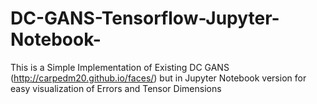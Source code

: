 # DC-GANS-Tensorflow-Jupyter-Notebook-
This is a Simple Implementation of Existing DC GANS (http://carpedm20.github.io/faces/) but in Jupyter Notebook version for easy visualization of Errors and Tensor Dimensions
